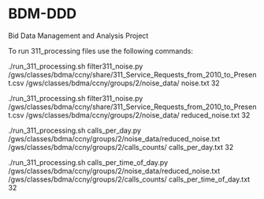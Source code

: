 # BDM-DDD
Bid Data Management and Analysis Project

To run 311_processing files use the following commands: 

./run_311_processing.sh filter311_noise.py /gws/classes/bdma/ccny/share/311_Service_Requests_from_2010_to_Present.csv /gws/classes/bdma/ccny/groups/2/noise_data/ noise.txt 32

./run_311_processing.sh filter311_noise.py /gws/classes/bdma/ccny/share/311_Service_Requests_from_2010_to_Present.csv /gws/classes/bdma/ccny/groups/2/noise_data/ reduced_noise.txt 32

./run_311_processing.sh calls_per_day.py /gws/classes/bdma/ccny/groups/2/noise_data/reduced_noise.txt /gws/classes/bdma/ccny/groups/2/calls_counts/ calls_per_day.txt 32

./run_311_processing.sh calls_per_time_of_day.py /gws/classes/bdma/ccny/groups/2/noise_data/reduced_noise.txt /gws/classes/bdma/ccny/groups/2/calls_counts/ calls_per_time_of_day.txt 32

